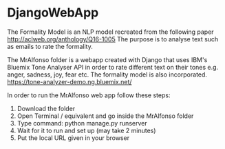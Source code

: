 # DjangoWebApp
The Formality Model is an NLP model recreated from the following paper
http://aclweb.org/anthology/Q16-1005
The purpose is to analyse text such as emails to rate the formality.

The MrAlfonso folder is a webapp created with Django that uses IBM's Bluemix Tone Analyser API in order to rate different text on their tones e.g. anger, sadness, joy, fear etc. The formality model is also incorporated.
https://tone-analyzer-demo.ng.bluemix.net/

In order to run the MrAlfonso web app follow these steps: 

1. Download the folder
2. Open Terminal / equivalent and go inside the MrAlfonso folder
3. Type command: python manage.py runserver
4. Wait for it to run and set up (may take 2 minutes)
5. Put the local URL given in your browser
